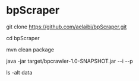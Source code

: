 # bpScraper


git clone https://github.com/aelaibi/bpScraper.git

cd bpScraper

mvn clean package

java -jar target/bpcrawler-1.0-SNAPSHOT.jar --i <identifiant> --p <password>

ls -alt data
